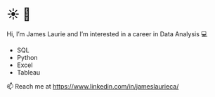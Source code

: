  # :sunny: 👋
 Hi, I’m James Laurie and I’m interested in a career in Data Analysis 💻
 
-  SQL
-  Python
-  Excel 
-  Tableau  

📫 Reach me at https://www.linkedin.com/in/jameslaurieca/

<!---
Jimmy90s/Jimmy90s is a ✨ special ✨ repository because its `README.md` (this file) appears on your GitHub profile.
You can click the Preview link to take a look at your changes.
--->
